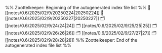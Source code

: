 %% Zoottelkeeper: Beginning of the autogenerated index file list  %%
📄 [[notes/0.6/2025/02/9/20250224|20250224]]
📄 [[notes/0.6/2025/02/9/20250227|20250227]]
🗂️ [[notes/0.6/2025/02/9/24/24|24]]
🗂️ [[notes/0.6/2025/02/9/25/25|25]]
🗂️ [[notes/0.6/2025/02/9/26/26|26]]
🗂️ [[notes/0.6/2025/02/9/27/27|27]]
🗂️ [[notes/0.6/2025/02/9/28/28|28]]
%% Zoottelkeeper: End of the autogenerated index file list  %%
